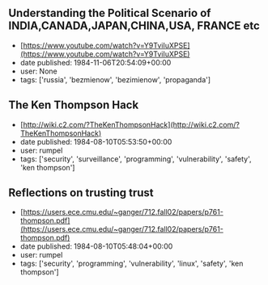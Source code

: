 ## Understanding the Political Scenario of INDIA,CANADA,JAPAN,CHINA,USA, FRANCE etc
 - [https://www.youtube.com/watch?v=Y9TviIuXPSE](https://www.youtube.com/watch?v=Y9TviIuXPSE)
 - date published: 1984-11-06T20:54:09+00:00
 - user: None
 - tags: ['russia', 'bezmienow', 'bezimienow', 'propaganda']

## The Ken Thompson Hack
 - [http://wiki.c2.com/?TheKenThompsonHack](http://wiki.c2.com/?TheKenThompsonHack)
 - date published: 1984-08-10T05:53:50+00:00
 - user: rumpel
 - tags: ['security', 'surveillance', 'programming', 'vulnerability', 'safety', 'ken thompson']

## Reflections on trusting trust
 - [https://users.ece.cmu.edu/~ganger/712.fall02/papers/p761-thompson.pdf](https://users.ece.cmu.edu/~ganger/712.fall02/papers/p761-thompson.pdf)
 - date published: 1984-08-10T05:48:04+00:00
 - user: rumpel
 - tags: ['security', 'programming', 'vulnerability', 'linux', 'safety', 'ken thompson']

